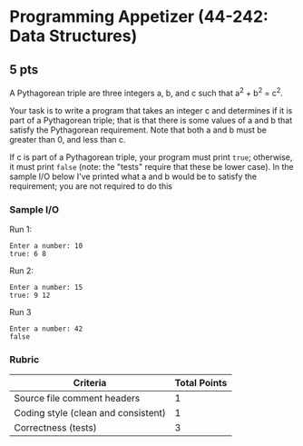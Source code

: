# Programming Appetizer (44-242: Data Structures)

## 5 pts

A Pythagorean triple are three integers a, b, and c such that a<sup>2</sup> + b<sup>2</sup> = c<sup>2</sup>.

Your task is to write a program that takes an integer c and determines if it is part of a Pythagorean triple; that is that there is some values of a and b that satisfy the Pythagorean requirement.
Note that both a and b must be greater than 0, and less than c.

If c is part of a Pythagorean triple, your program must print `true`; otherwise, it must print `false` (note: the "tests" require that these be lower case).
In the sample I/O below I've printed what a and b would be to satisfy the requirement; you are not required to do this
### Sample I/O

Run 1:
```text
Enter a number: 10
true: 6 8
```

Run 2:
```text
Enter a number: 15
true: 9 12
```

Run 3
```text
Enter a number: 42
false
```
### Rubric

| Criteria | Total Points |
| --- | --- |
| Source file comment headers | 1 |
| Coding style (clean and consistent) | 1 |
| Correctness (tests) | 3 |
